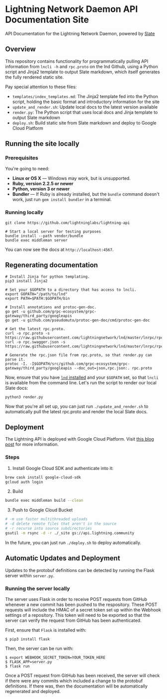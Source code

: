 # Lightning Network Daemon API Documentation Site
API Documentation for the Lightning Network Daemon, powered by
[Slate](https://github.com/lord/slate)

## Overview

This repository contains functionality for programmatically pulling API
information from `lncli -h` and `rpc.proto` on the lnd Github, using a Python
script and Jinja2 template to output Slate markdown, which itself generates the
fully rendered static site. 

Pay special attention to these files:
- `templates/index_templates.md`: The Jinja2 template fed into the Python
  script, holding the basic format and introductory information for the site
- `update_and_render.sh`: Update local docs to the latest version available
- `render.py`: The Python script that uses local docs and Jinja template to
  output Slate markdown
- `deploy.sh`: Build static site from Slate markdown and deploy to Google Cloud
  Platform

## Running the site locally

### Prerequisites

You're going to need:

 - **Linux or OS X** — Windows may work, but is unsupported.
 - **Ruby, version 2.2.5 or newer**
 - **Python, version 3 or newer**
 - **Bundler** — If Ruby is already installed, but the `bundle` command doesn't work, just run `gem install bundler` in a terminal.

### Running locally

```shell
git clone https://github.com/lightninglabs/lightning-api

# Start a local server for testing purposes
bundle install --path vendor/bundle
bundle exec middleman server
```

You can now see the docs at `http://localhost:4567`.

## Regenerating documentation

```shell
# Install Jinja for python templating.
pip3 install Jinja2

# Set your $GOPATH to a directory that has access to lncli.
export GOPATH="/path/to/lnd"
export PATH=$PATH:$GOPATH/bin

# Install annotations and protoc-gen-doc.
go get -u github.com/grpc-ecosystem/grpc-gateway/third_party/googleapis
go get -u github.com/pseudomuto/protoc-gen-doc/cmd/protoc-gen-doc

# Get the latest rpc.proto.
curl -o rpc.proto -s https://raw.githubusercontent.com/lightningnetwork/lnd/master/lnrpc/rpc.proto
curl -o rpc.swagger.json -s https://raw.githubusercontent.com/lightningnetwork/lnd/master/lnrpc/rpc.swagger.json

# Generate the rpc.json file from rpc.proto, so that render.py can parse it.
protoc -I. -I$GOPATH/src/github.com/grpc-ecosystem/grpc-gateway/third_party/googleapis --doc_out=json,rpc.json:. rpc.proto
```

Now, ensure that you have [`lnd` installed](http://http://dev.lightning.community/installation/)
and your `$GOPATH` set, so that `lncli` is available from the command line.
Let's run the script to render our local Slate docs:
```shell
python3 render.py
```

Now that you're all set up, you can just run `./update_and_render.sh` to
automatically pull the latest rpc.proto and render the local Slate docs.

## Deployment

The Lightning API is deployed with Google Cloud Platform. Visit [this blog
post](https://little418.com/2015/07/jekyll-google-cloud-storage.html) for more
information.

### Steps

1. Install Google Cloud SDK and authenticate into it:
```bash
brew cask install google-cloud-sdk
gcloud auth login
```

2. Build
```bash
bundle exec middleman build --clean
```

3. Push to Google Cloud Bucket
```bash
# -m use faster multithreaded uploads
# -d delete remote files that aren't in the source
# -r recurse into source subdirectories
gsutil -m rsync -d -r ./_site gs://api.lightning.community
```

In the future, you can just run `./deploy.sh` to deploy automatically.

## Automatic Updates and Deployment

Updates to the protobuf definitions can be detected by running the Flask server
within `server.py`.

### Running the server locally

The server uses Flask in order to receive POST requests from GitHub whenever a
new commit has been pushed to the respository. These POST requests will include
the HMAC of a secret token set up within the Webhook settings of a repository.
This token will need to be exported so that the server can verify the request
from GitHub has been authenticated.

First, ensure that `Flask` is installed with:
```shell
$ pip3 install flask
```

Then, the server can be run with:

```shell
$ export WEBHOOK_SECRET_TOKEN=YOUR_TOKEN_HERE
$ FLASK_APP=server.py
$ flask run
```

Once a POST request from GitHub has been received, the server will check if
there were any commits which included a change to the protobuf definitions. If
there was, then the documentation will be automatically regenerated and
deployed.
